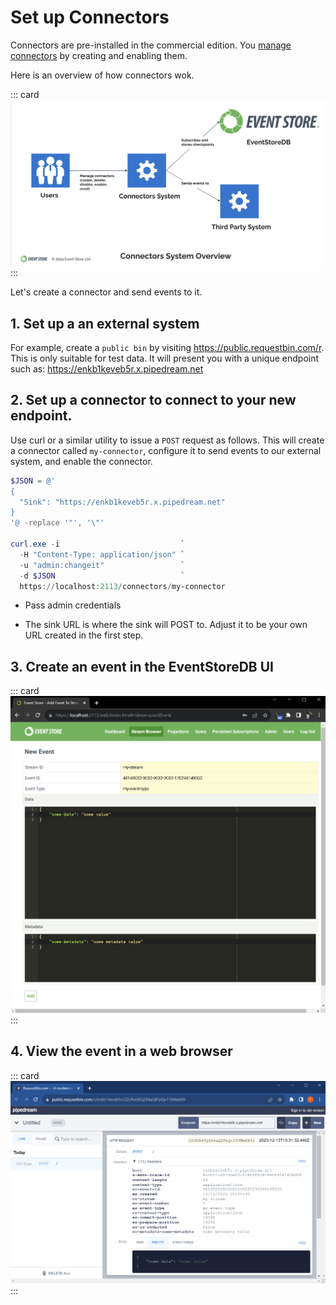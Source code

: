 # Set up Connectors

Connectors are pre-installed in the commercial edition. You [manage connectors](./manage.md) by creating and enabling them.

Here is an overview of how connectors wok.

::: card
![Connectors Overview](./images/system-context.png)
:::


Let's create a connector and send events to it.

## 1. Set up a an external system

For example, create a `public bin` by visiting
<https://public.requestbin.com/r>. This is only suitable for test data.
It will present you with a unique endpoint such as:
<https://enkb1keveb5r.x.pipedream.net>

## 2. Set up a connector to connect to your new endpoint.

Use curl or a similar utility to issue a `POST` request as follows. This will create a
connector called `my-connector`, configure it to send events to our
external system, and enable the connector.

``` powershell
$JSON = @'
{
  "Sink": "https://enkb1keveb5r.x.pipedream.net"
}
'@ -replace '"', '\"'

curl.exe -i                           `
  -H "Content-Type: application/json" `
  -u "admin:changeit"                 `
  -d $JSON                            `
  https://localhost:2113/connectors/my-connector
```

- Pass admin credentials

- The sink URL is where the sink will POST to. Adjust it to be your own
  URL created in the first step.

## 3. Create an event in the EventStoreDB UI

::: card
![Create Event](./images/create-event.png)
:::

## 4. View the event in a web browser


::: card
![View Received Event](./images/receive-event.png)
:::
